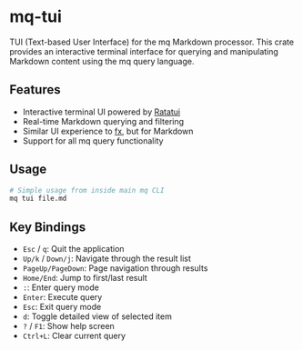 # mq-tui

TUI (Text-based User Interface) for the mq Markdown processor. This crate provides an interactive terminal interface for querying and manipulating Markdown content using the mq query language.

## Features

- Interactive terminal UI powered by [Ratatui](https://github.com/ratatui-org/ratatui)
- Real-time Markdown querying and filtering
- Similar UI experience to [fx](https://github.com/antonmedv/fx), but for Markdown
- Support for all mq query functionality

## Usage

```bash
# Simple usage from inside main mq CLI
mq tui file.md
```

## Key Bindings

- `Esc` / `q`: Quit the application
- `Up/k` / `Down/j`: Navigate through the result list
- `PageUp/PageDown`: Page navigation through results
- `Home/End`: Jump to first/last result
- `:`: Enter query mode
- `Enter`: Execute query
- `Esc`: Exit query mode
- `d`: Toggle detailed view of selected item
- `?` / `F1`: Show help screen
- `Ctrl+L`: Clear current query
